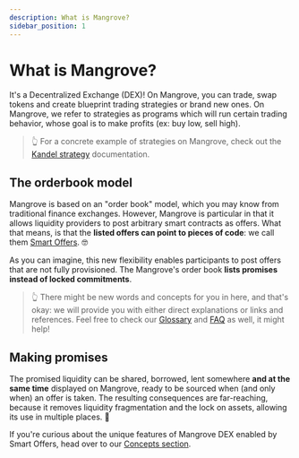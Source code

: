 ```yaml
---
description: What is Mangrove?
sidebar_position: 1
---
```



# What is Mangrove?

It's a Decentralized Exchange (DEX)! On Mangrove, you can trade, swap tokens and create blueprint trading strategies or brand new ones. On Mangrove, we refer to strategies as programs which will run certain trading behavior, whose goal is to make profits (ex: buy low, sell high).

> 👆
> For a concrete example of strategies on Mangrove, check out the [Kandel strategy](../kandel/README.md) documentation.


## The orderbook model

Mangrove is based on an "order book" model, which you may know from traditional finance exchanges. However, Mangrove is particular in that it allows liquidity providers to post arbitrary smart contracts as offers. What that means, is that the **listed offers can point to pieces of code**: we call them [Smart Offers](../terms/smart-offer.md). 🤓

As you can imagine, this new flexibility enables participants to post offers that are not fully provisioned. The Mangrove's order book **lists promises instead of locked commitments**.

> 👆
> There might be new words and concepts for you in here, and that's okay: we will provide you with either direct explanations or links and references. Feel free to check our [Glossary](../glossary.md) and [FAQ](../FAQ/README.md) as well, it might help!


## Making promises

The promised liquidity can be shared, borrowed, lent somewhere **and at the same time** displayed on Mangrove, ready to be sourced when (and only when) an offer is taken.
The resulting consequences are far-reaching, because it removes liquidity fragmentation and the lock on assets, allowing its use in multiple places. 🔐

If you're curious about the unique features of Mangrove DEX enabled by Smart Offers, head over to our [Concepts section](./concepts/smart-offers.md).
